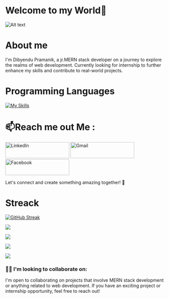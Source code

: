 # Welcome to my World👋
<!-- banner -->
![Alt text](https://i.ibb.co/1Qqcrtw/Navy-And-White-Geometric-Technology-Linked-In-Banner.jpg)

# About me

I'm Dibyendu Pramanik, a jr.MERN stack developer on a journey to explore the realms of web development. 
Currently looking for internship to further enhance my skills and contribute to real-world projects.

# Programming Languages
[![My Skills](https://skillicons.dev/icons?i=js,html,css,bootstrap,materialui,firebase,tailwind,react,nodejs,mongodb,bootstrap)](https://skillicons.dev)



# 📫Reach me out Me :
[<img src="https://i.ibb.co/xLftJZP/Black-Elegant-Modern-Name-Initials-Monogram-Logo-1.png" alt="LinkedIn" width="200" height="50">](https://www.linkedin.com/in/dibyendupramanik/) 
[<img src="https://i.ibb.co/2kn8BCn/Black-Elegant-Modern-Name-Initials-Monogram-Logo-2.png" alt="Gmail" width="200" height="50">](mailto:pramanik466@gmail.com)
[<img src="https://i.ibb.co/7SNyMBR/Black-Elegant-Modern-Name-Initials-Monogram-Logo-3.png" alt="Facebook" width="200" height="50">](https://www.facebook.com/dibyendu.pramanik0)

Let's connect and create something amazing together! 🚀




# Streack
[![GitHub Streak](https://github-readme-streak-stats.herokuapp.com?user=dibyenduweb&theme=dark&date_format=M%20j%5B%2C%20Y%5D)](https://git.io/streak-stats)


<!-- Top language reo -->
![](http://github-profile-summary-cards.vercel.app/api/cards/repos-per-language?username=dibyenduweb&theme=dark)


![](http://github-profile-summary-cards.vercel.app/api/cards/profile-details?username=dibyenduweb&theme=apprentice)


<!-- Last summury -->
![](http://github-profile-summary-cards.vercel.app/api/cards/stats?username={dibyenduweb}&theme={theme_name})

<!-- stats -->
![](http://github-profile-summary-cards.vercel.app/api/cards/stats?username=dibyenduweb&theme=apprentice)



<!-- ![GitHub stats](https://github-readme-stats.vercel.app/api?username=dibyenduweb&show_icons=true&theme=radical) -->



### 👯‍♂️ I'm looking to collaborate on:

I'm open to collaborating on projects that involve MERN stack development or anything related to web development. If you have an exciting project or internship opportunity, feel free to reach out!
<!-- 
- 🔭 I’m currently working on ...
- 🌱 I’m currently learning ...
- 👯 I’m looking to collaborate on ...
- 🤔 I’m looking for help with ...
- 💬 Ask me about ...
- 📫 How to reach me: ...
- 😄 Pronouns: ...
- ⚡ Fun fact: ... -->